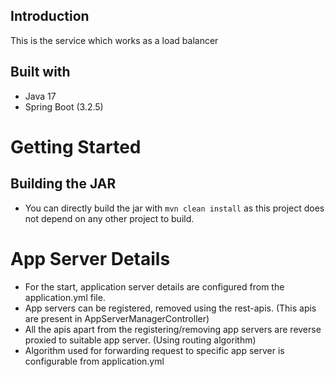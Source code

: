 ## Introduction
This is the service which works as a load balancer

## Built with
- Java 17
- Spring Boot (3.2.5)

# Getting Started
## Building the JAR
- You can directly build the jar with `mvn clean install` as this project does not depend on any other project to build.

# App Server Details
- For the start, application server details are configured from the application.yml file. 
- App servers can be registered, removed using the rest-apis. (This apis are present in AppServerManagerController)
- All the apis apart from the registering/removing app servers are reverse proxied to suitable app server. (Using routing algorithm)
- Algorithm used for forwarding request to specific app server is configurable from application.yml


